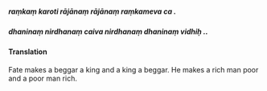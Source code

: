 ##### raṃkaṃ karoti rājānaṃ rājānaṃ raṃkameva ca .
##### dhaninaṃ nirdhanaṃ caiva nirdhanaṃ dhaninaṃ vidhiḥ ..

#### Translation

Fate makes a beggar a king and a king a beggar. He makes a rich man poor and a poor man rich.